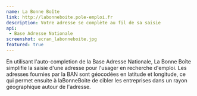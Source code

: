 ```yaml
---
name: La Bonne Boîte
link: http://labonneboite.pole-emploi.fr
description: Votre adresse se complète au fil de sa saisie
api:
 - Base Adresse Nationale
screenshot: ecran_labonneboite.jpg
featured: true
---
```


En utilisant l'auto-completion de la Base Adresse Nationale, La Bonne Boîte simplifie la saisie d'une adresse pour l'usager en recherche d'emploi. Les adresses fournies par la BAN sont géocodées en latitude et longitude, ce qui permet ensuite à laBonneBoite de cibler les entreprises dans un rayon géographique autour de l'adresse.
